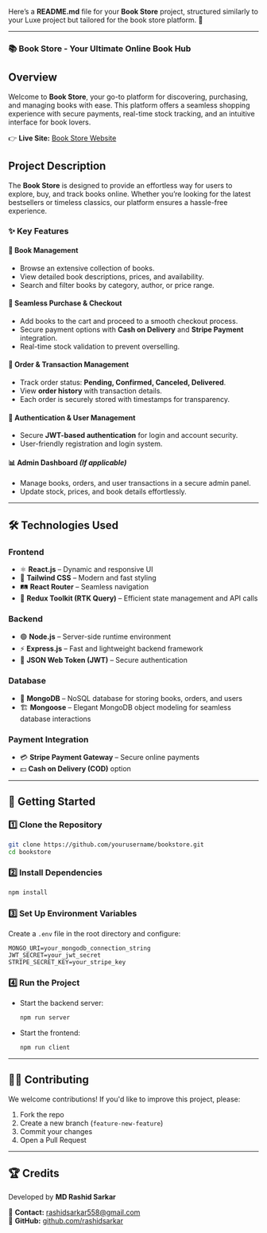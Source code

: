 Here’s a **README.md** file for your **Book Store** project, structured similarly to your Luxe project but tailored for the book store platform. 🚀

---

### 📚 **Book Store - Your Ultimate Online Book Hub**

## Overview

Welcome to **Book Store**, your go-to platform for discovering, purchasing, and managing books with ease. This platform offers a seamless shopping experience with secure payments, real-time stock tracking, and an intuitive interface for book lovers.

👉 **Live Site:** [Book Store Website](https://stellar-crisp-4109b2.netlify.app/)

## Project Description

The **Book Store** is designed to provide an effortless way for users to explore, buy, and track books online. Whether you’re looking for the latest bestsellers or timeless classics, our platform ensures a hassle-free experience.

### ✨ Key Features

#### 📖 **Book Management**

- Browse an extensive collection of books.
- View detailed book descriptions, prices, and availability.
- Search and filter books by category, author, or price range.

#### 🛒 **Seamless Purchase & Checkout**

- Add books to the cart and proceed to a smooth checkout process.
- Secure payment options with **Cash on Delivery** and **Stripe Payment** integration.
- Real-time stock validation to prevent overselling.

#### 📜 **Order & Transaction Management**

- Track order status: **Pending, Confirmed, Canceled, Delivered**.
- View **order history** with transaction details.
- Each order is securely stored with timestamps for transparency.

#### 🔑 **Authentication & User Management**

- Secure **JWT-based authentication** for login and account security.
- User-friendly registration and login system.

#### 📊 **Admin Dashboard** _(If applicable)_

- Manage books, orders, and user transactions in a secure admin panel.
- Update stock, prices, and book details effortlessly.

---

## 🛠 **Technologies Used**

### **Frontend**

- ⚛️ **React.js** – Dynamic and responsive UI
- 🎨 **Tailwind CSS** – Modern and fast styling
- 🛤 **React Router** – Seamless navigation
- 🔄 **Redux Toolkit (RTK Query)** – Efficient state management and API calls

### **Backend**

- 🟢 **Node.js** – Server-side runtime environment
- ⚡ **Express.js** – Fast and lightweight backend framework
- 🔐 **JSON Web Token (JWT)** – Secure authentication

### **Database**

- 🍃 **MongoDB** – NoSQL database for storing books, orders, and users
- 🏗 **Mongoose** – Elegant MongoDB object modeling for seamless database interactions

### **Payment Integration**

- 💳 **Stripe Payment Gateway** – Secure online payments
- 💵 **Cash on Delivery (COD)** option

---

## 🚀 **Getting Started**

### **1️⃣ Clone the Repository**

```sh
git clone https://github.com/yourusername/bookstore.git
cd bookstore
```

### **2️⃣ Install Dependencies**

```sh
npm install
```

### **3️⃣ Set Up Environment Variables**

Create a `.env` file in the root directory and configure:

```
MONGO_URI=your_mongodb_connection_string
JWT_SECRET=your_jwt_secret
STRIPE_SECRET_KEY=your_stripe_key
```

### **4️⃣ Run the Project**

- Start the backend server:
  ```sh
  npm run server
  ```
- Start the frontend:
  ```sh
  npm run client
  ```

---

## 👨‍💻 **Contributing**

We welcome contributions! If you'd like to improve this project, please:

1. Fork the repo
2. Create a new branch (`feature-new-feature`)
3. Commit your changes
4. Open a Pull Request

---

## 🏆 **Credits**

Developed by **MD Rashid Sarkar**

📧 **Contact:** [rashidsarkar558@gmail.com](mailto:rashidsarkar558@gmail.com)  
🔗 **GitHub:** [github.com/rashidsarkar](https://github.com/rashidsarkar)
